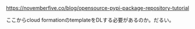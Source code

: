 ## 

https://novemberfive.co/blog/opensource-pypi-package-repository-tutorial

ここからcloud formationのtemplateをDLする必要があるのか。だるい。

